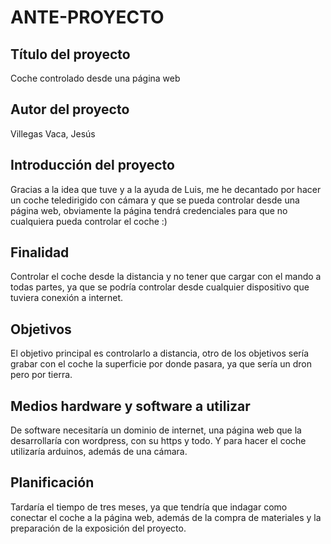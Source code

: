 # ANTE-PROYECTO
## Título del proyecto
Coche controlado desde una página web
## Autor del proyecto
Villegas Vaca, Jesús
## Introducción del proyecto
Gracias a la idea que tuve y a la ayuda de Luis, me he decantado por hacer un coche teledirigido con cámara y que se pueda controlar desde una página web, obviamente la página tendrá credenciales para que no cualquiera pueda controlar el coche :)
## Finalidad
Controlar el coche desde la distancia y no tener que cargar con el mando a todas partes, ya que se podría controlar desde cualquier dispositivo que tuviera conexión a internet.
## Objetivos
El objetivo principal es controlarlo a distancia, otro de los objetivos sería grabar con el coche la superficie por donde pasara, ya que sería un dron pero por tierra.
## Medios hardware y software a utilizar
De software necesitaría un dominio de internet, una página web que la desarrollaría con wordpress, con su https y todo. Y para hacer el coche utilizaría arduinos, además de una cámara.
## Planificación
Tardaría el tiempo de tres meses, ya que tendría que indagar como conectar el coche a la página web, además de la compra de materiales y la preparación de la exposición del proyecto.
